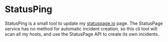 # StatusPing

StatusPing is a small tool to update my [statuspage.io](https://statuspage.io) page. The StatusPage service has no method for automatic incident creation, so this cli tool will scan all my hosts, and use the StatusPage API to create its own incidents.


